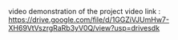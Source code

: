video demonstration of the project
video link : https://drive.google.com/file/d/1GGZiVJUmHw7-XH69VtVszrgRaRb3yV0Q/view?usp=drivesdk
